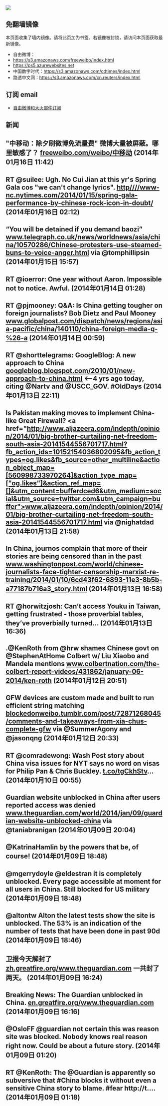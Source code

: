 <img src="logos.png" />

## 免翻墙镜像
本页面收集了墙内镜像。请将此页加为书签。若镜像被封锁，请访问本页面获取最新镜像。
* 自由微博：
 * https://s3.amazonaws.com/freeweibo/index.html
 * https://ps5.azurewebsites.net
* 中国数字时代：https://s3.amazonaws.com/cdtimes/index.html
* 路透中文网：https://s3.amazonaws.com/cn.reuters/index.html

## 订阅 email
* <a href="https://greatfire.us7.list-manage.com/subscribe?u=854fca58782082e0cbdf204a0&id=c78949b93c">自由微博和大火邮件订阅</a>
		
## 新闻
"中移动：除夕刷微博免流量费"  微博大量被屏蔽。哪里敏感了？ <a href="https://freeweibo.com/weibo/%E4%B8%AD%E7%A7%BB%E5%8A%A8">freeweibo.com/weibo/中移动</a> (2014年01月16日 11:42)
 ---
RT @suilee: Ugh. No Cui Jian at this yr's Spring Gala cos "we can't change lyrics".  <a href="HTTP://http:////www-nc.nytimes.com/2014/01/15/spring-gala-performance-by-chinese-rock-icon-in-doubt/?=_php=true&_type=blogs&_php=true&_type=blogs&_php=true&_type=blogs&_php=true&_type=blogs&_php=true&_type=blogs&_php=true&_type=blogs&_php=true&_type=blogs&smid=tw-share&_r=6&">http////www-nc.nytimes.com/2014/01/15/spring-gala-performance-by-chinese-rock-icon-in-doubt/</a> (2014年01月16日 02:12)
 ---
“You will be detained if you demand baozi” <a href="http://www.telegraph.co.uk/news/worldnews/asia/china/10570286/Chinese-protesters-use-steamed-buns-to-voice-anger.html">www.telegraph.co.uk/news/worldnews/asia/china/10570286/Chinese-protesters-use-steamed-buns-to-voice-anger.html</a> via @tomphillipsin (2014年01月15日 15:57)
 ---
RT @ioerror: One year without Aaron. Impossible not to notice. Awful. (2014年01月14日 01:28)
 ---
RT @pjmooney: Q&amp;A: Is China getting tougher on foreign journalists? Bob Dietz and Paul Mooney <a href="http://www.globalpost.com/dispatch/news/regions/asia-pacific/china/140110/china-foreign-media-q-%2526-a">www.globalpost.com/dispatch/news/regions/asia-pacific/china/140110/china-foreign-media-q-%26-a</a> (2014年01月14日 00:59)
 ---
RT @shorttelegrams: GoogleBlog: A new approach to China <a href="http://googleblog.blogspot.com/2010/01/new-approach-to-china.html">googleblog.blogspot.com/2010/01/new-approach-to-china.html</a> &lt;--4 yrs ago today, citing @Nartv and @USCC_GOV. #OldDays (2014年01月13日 22:11)
 ---
Is Pakistan making moves to implement China-like Great Firewall? <a href="http://www.aljazeera.com/indepth/opinion/2014/01/big-brother-curtailing-net-freedom-south-asia-20141544556701717.html?fb_action_ids=10152154036802095&fb_action_types=og.likes&fb_source=other_multiline&action_object_map=[560998733970264]&action_type_map=["og.likes"]&action_ref_map=[]&utm_content=bufferdced6&utm_medium=social&utm_source=twitter.com&utm_campaign=buffer">www.aljazeera.com/indepth/opinion/2014/01/big-brother-curtailing-net-freedom-south-asia-20141544556701717.html</a> via @nighatdad (2014年01月13日 21:58)
 ---
In China, journos complain that more of their stories are being censored than in the past <a href="http://www.washingtonpost.com/world/chinese-journalists-face-tighter-censorship-marxist-re-training/2014/01/10/6cd43f62-6893-11e3-8b5b-a77187b716a3_story.html?utm_content=buffer0a711&utm_medium=social&utm_source=twitter.com&utm_campaign=buffer">www.washingtonpost.com/world/chinese-journalists-face-tighter-censorship-marxist-re-training/2014/01/10/6cd43f62-6893-11e3-8b5b-a77187b716a3_story.html</a> (2014年01月13日 16:58)
 ---
RT @horwitzjosh: Can’t access Youku in Taiwan, getting frustrated - those proverbial tables, they’ve proverbially turned... (2014年01月13日 16:36)
 ---
.@KenRoth from @hrw shames Chinese govt on @StephenAtHome Colbert w/ Liu Xiaobo and Mandela mentions <a href="http://www.colbertnation.com/the-colbert-report-videos/431862/january-06-2014/ken-roth">www.colbertnation.com/the-colbert-report-videos/431862/january-06-2014/ken-roth</a> (2014年01月12日 20:51)
 ---
GFW devices are custom made and built to run efficient string matching <a href="http://blockedonweibo.tumblr.com/post/72871268045/comments-and-takeaways-from-xia-chus-complete-gfw">blockedonweibo.tumblr.com/post/72871268045/comments-and-takeaways-from-xia-chus-complete-gfw</a> via @SummerAgony and @jasonqng (2014年01月12日 20:33)
 ---
RT @comradewong: Wash Post story about China visa issues for NYT says no word on visas for Philip Pan &amp; Chris Buckley. <a href="http://t.co/tgCkhStv">t.co/tgCkhStv</a>… (2014年01月10日 00:55)
 ---
Guardian website unblocked in China after users reported access was denied <a href="http://www.theguardian.com/world/2014/jan/09/guardian-website-unblocked-china?CMP=twt_gu">www.theguardian.com/world/2014/jan/09/guardian-website-unblocked-china</a> via @taniabranigan (2014年01月09日 20:04)
 ---
@KatrinaHamlin by the powers that be, of course! (2014年01月09日 18:48)
 ---
@mgerrydoyle @eldestran it is completely unblocked. Every page accessible at moment for all users in China. Still blocked for US military (2014年01月09日 18:48)
 ---
@altontw Alton the latest tests show the site is unblocked. The 53% is an indication of the number of tests that have been done in past 90d (2014年01月09日 18:46)
 ---
卫报今天解封了 <a href="https://zh.greatfire.org/www.theguardian.com">zh.greatfire.org/www.theguardian.com</a> 一共封了两天。 (2014年01月09日 16:24)
 ---
Breaking News: The Guardian unblocked in China. <a href="https://en.greatfire.org/www.theguardian.com">en.greatfire.org/www.theguardian.com</a> (2014年01月09日 16:16)
 ---
@OsloFF @guardian not certain this was reason site was blocked. Nobody knows real reason right now. Could be about a future story. (2014年01月09日 01:20)
 ---
RT @KenRoth: The @Guardian is apparently so subversive that #China blocks it without even a sensitive China story to blame. #fear http://t.… (2014年01月09日 01:18)
 ---
